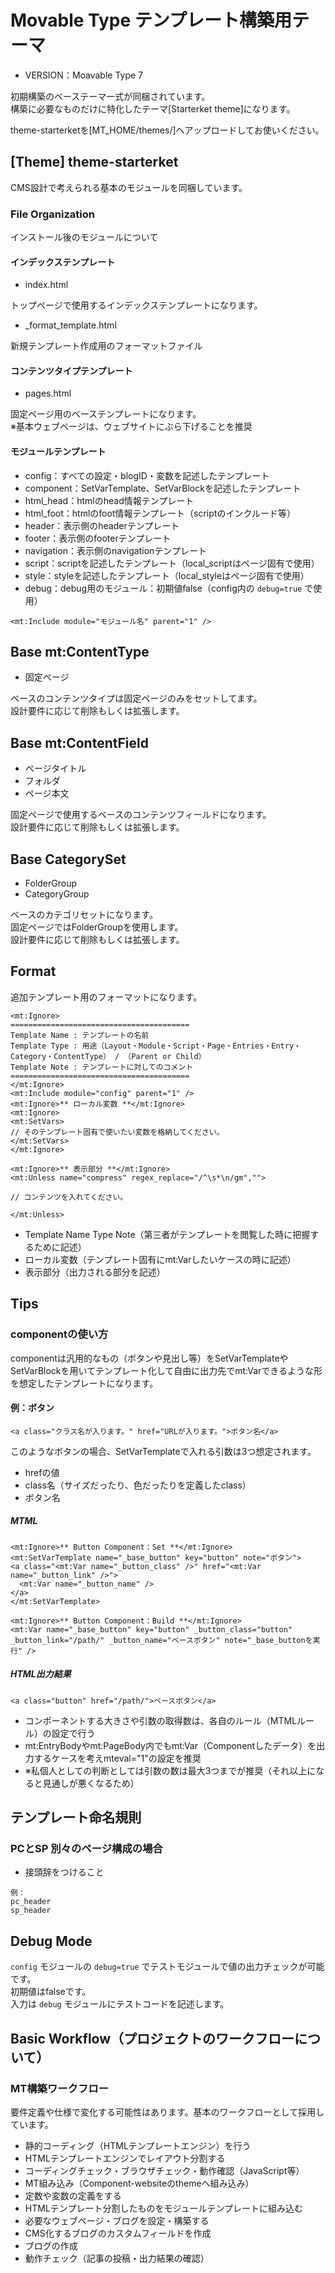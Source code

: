 # Movable Type テンプレート構築用テーマ

- VERSION：Moavable Type 7

初期構築のベーステーマ一式が同梱されています。<br>
構築に必要なものだけに特化したテーマ[Starterket theme]になります。

theme-starterketを[MT_HOME/themes/]へアップロードしてお使いください。

## [Theme] theme-starterket

CMS設計で考えられる基本のモジュールを同梱しています。

### File Organization

インストール後のモジュールについて

#### インデックステンプレート

* index.html

トップページで使用するインデックステンプレートになります。

* _format_template.html

新規テンプレート作成用のフォーマットファイル

#### コンテンツタイプテンプレート

* pages.html

固定ページ用のベーステンプレートになります。<br>
※基本ウェブページは、ウェブサイトにぶら下げることを推奨

#### モジュールテンプレート

* config：すべての設定・blogID・変数を記述したテンプレート
* component：SetVarTemplate、SetVarBlockを記述したテンプレート
* html_head：htmlのhead情報テンプレート
* html_foot：htmlのfoot情報テンプレート（scriptのインクルード等）
* header：表示側のheaderテンプレート
* footer：表示側のfooterテンプレート
* navigation：表示側のnavigationテンプレート
* script：scriptを記述したテンプレート（local_scriptはページ固有で使用）
* style：styleを記述したテンプレート（local_styleはページ固有で使用）
* debug：debug用のモジュール：初期値false（config内の `debug=true` で使用）

```
<mt:Include module="モジュール名" parent="1" />
```

## Base mt:ContentType

- 固定ページ

ベースのコンテンツタイプは固定ページのみをセットしてます。<br>
設計要件に応じて削除もしくは拡張します。

## Base mt:ContentField

- ページタイトル
- フォルダ
- ページ本文

固定ページで使用するベースのコンテンツフィールドになります。<br>
設計要件に応じて削除もしくは拡張します。

## Base CategorySet

- FolderGroup
- CategoryGroup

ベースのカテゴリセットになります。<br>
固定ページではFolderGroupを使用します。<br>
設計要件に応じて削除もしくは拡張します。

## Format

追加テンプレート用のフォーマットになります。

```
<mt:Ignore>
========================================
Template Name : テンプレートの名前
Template Type : 用途（Layout・Module・Script・Page・Entries・Entry・Category・ContentType） / （Parent or Child）
Template Note : テンプレートに対してのコメント
========================================
</mt:Ignore>
<mt:Include module="config" parent="1" />
<mt:Ignore>** ローカル変数 **</mt:Ignore>
<mt:Ignore>
<mt:SetVars>
// そのテンプレート固有で使いたい変数を格納してください。
</mt:SetVars>
</mt:Ignore>

<mt:Ignore>** 表示部分 **</mt:Ignore>
<mt:Unless name="compress" regex_replace="/^\s*\n/gm","">

// コンテンツを入れてください。

</mt:Unless>
```

* Template Name Type Note（第三者がテンプレートを閲覧した時に把握するために記述）
* ローカル変数（テンプレート固有にmt:Varしたいケースの時に記述）
* 表示部分（出力される部分を記述）

## Tips

### componentの使い方

componentは汎用的なもの（ボタンや見出し等）をSetVarTemplateやSetVarBlockを用いてテンプレート化して自由に出力先でmt:Varできるような形を想定したテンプレートになります。

#### 例：ボタン

```
<a class="クラス名が入ります。" href="URLが入ります。">ボタン名</a>
```

このようなボタンの場合、SetVarTemplateで入れる引数は3つ想定されます。

* hrefの値
* class名（サイズだったり、色だったりを定義したclass）
* ボタン名

##### MTML

```
<mt:Ignore>** Button Component：Set **</mt:Ignore>
<mt:SetVarTemplate name="_base_button" key="button" note="ボタン">
<a class="<mt:Var name="_button_class" />" href="<mt:Var name="_button_link" />">
  <mt:Var name="_button_name" />
</a>
</mt:SetVarTemplate>
```

```
<mt:Ignore>** Button Component：Build **</mt:Ignore>
<mt:Var name="_base_button" key="button" _button_class="button" _button_link="/path/" _button_name="ベースボタン" note="_base_buttonを実行" />
```

##### HTML出力結果

```
<a class="button" href="/path/">ベースボタン</a>
```

* コンポーネントする大きさや引数の取得数は、各自のルール（MTMLルール）の設定で行う
* mt:EntryBodyやmt:PageBody内でもmt:Var（Componentしたデータ）を出力するケースを考えmteval="1"の設定を推奨
* ※私個人としての判断としては引数の数は最大3つまでが推奨（それ以上になると見通しが悪くなるため）

## テンプレート命名規則

### PCとSP 別々のページ構成の場合

* 接頭辞をつけること

```
例：
pc_header
sp_header
```

## Debug Mode

`config` モジュールの `debug=true` でテストモジュールで値の出力チェックが可能です。<br>
初期値はfalseです。<br>
入力は `debug` モジュールにテストコードを記述します。

## Basic Workflow（プロジェクトのワークフローについて）

### MT構築ワークフロー

要件定義や仕様で変化する可能性はあります。基本のワークフローとして採用しています。

* 静的コーディング（HTMLテンプレートエンジン）を行う
* HTMLテンプレートエンジンでレイアウト分割する
* コーディングチェック・ブラウザチェック・動作確認（JavaScript等）
* MT組み込み（Component-websiteのthemeへ組み込み）
* 定数や変数の定義をする
* HTMLテンプレート分割したものをモジュールテンプレートに組み込む
* 必要なウェブページ・ブログを設定・構築する
* CMS化するブログのカスタムフィールドを作成
* ブログの作成
* 動作チェック（記事の投稿・出力結果の確認）
